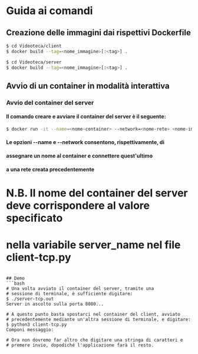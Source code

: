 # Guida ai comandi
## Creazione delle immagini dai rispettivi Dockerfile

```bash
$ cd Videoteca/client
$ docker build --tag=<nome_immagine>[:<tag>] .

$ cd Videoteca/server
$ docker build --tag=<nome_immagine>[:<tag>] .
```

## Avvio di un container in modalità interattiva
### Avvio del container del server
#### Il comando creare e avviare il container del server è il seguente:
```bash
$ docker run -it --name=<nome-container> --network=<nome-rete> <nome-immagine> /bin/bash
```
#### Le opzioni --name e --network consentono, rispettivamente, di
#### assegnare un nome al container e connettere quest'ultimo
#### a una rete creata precedentemente

# N.B. Il nome del container del server deve corrispondere al valore specificato
# nella variabile server_name nel file client-tcp.py
```

## Demo
```bash
# Una volta avviato il container del server, tramite una
# sessione di terminale, è sufficiente digitare:
$ ./server-tcp.out
Server in ascolto sulla porta 8080...

# A questo punto basta spostarci nel container del client, avviato
# precedentemente mediante un'altra sessione di terminale, e digitare:
$ python3 client-tcp.py
Componi messaggio:

# Ora non dovremo far altro che digitare una stringa di caratteri e
# premere invio, dopodiché l'applicazione farà il resto.
```
